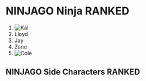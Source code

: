 # NINJAGO Ninja RANKED
1. ![**Kai**](![Kai](https://github.com/user-attachments/assets/f97e8d3b-8eea-4bd0-9447-7e9ade171774)
)
2. Lloyd
3. Jay
4. Zane
5.  ![Cole]()

## NINJAGO Side Characters RANKED
